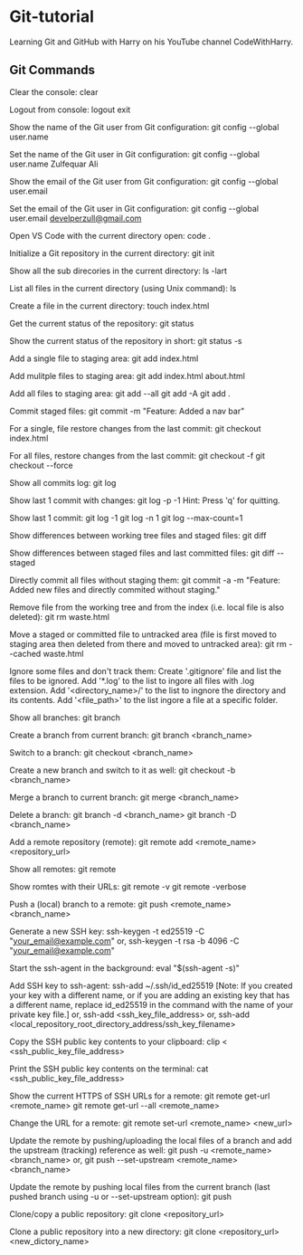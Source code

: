 # Git-tutorial
Learning Git and GitHub with Harry on his YouTube channel CodeWithHarry.

Git Commands
-------------
Clear the console:
clear

Logout from console:
logout
exit

Show the name of the Git user from Git configuration:
git config --global user.name

Set the name of the Git user in Git configuration:
git config --global user.name Zulfequar Ali

Show the email of the Git user from Git configuration:
git config --global user.email

Set the email of the Git user in Git configuration:
git config --global user.email develperzull@gmail.com

Open VS Code with the current directory open:
code .

Initialize a Git repository in the current directory:
git init

Show all the sub direcories in the current directory:
ls -lart

List all files in the current directory (using Unix command):
ls

Create a file in the current directory:
touch index.html

Get the current status of the repository:
git status

Show the current status of the repository in short:
git status -s


Add a single file to staging area:
git add index.html

Add mulitple files to staging area:
git add index.html about.html

Add all files to staging area:
git add --all
git add -A
git add .

Commit staged files:
git commit -m "Feature: Added a nav bar"

For a single, file restore changes from the last commit:
git checkout index.html

For all files, restore changes from the last commit:
git checkout -f
git checkout --force

Show all commits log:
git log

Show last 1 commit with changes:
git log -p -1
Hint: Press 'q' for quitting.

Show last 1 commit:
git log -1
git log -n 1
git log --max-count=1

Show differences between working tree files and staged files:
git diff

Show differences between staged files and last committed files:
git diff --staged

Directly commit all files without staging them:
git commit -a -m "Feature: Added new files and directly commited without staging."

Remove file from the working tree and from the index (i.e. local file is also deleted):
git rm waste.html

Move a staged or committed file to untracked area (file is first moved to staging area then deleted from there and moved to untracked area):
git rm --cached waste.html

Ignore some files and don't track them:
Create '.gitignore' file and list the files to be ignored.
Add '*.log' to the list to ingore all files with .log extension.
Add '<directory_name>/' to the list to ingnore the directory and its contents.
Add '<file_path>' to the list ingore a file at a specific folder.

Show all branches:
git branch

Create a branch from current branch:
git branch <branch_name>

Switch to a branch:
git checkout <branch_name>

Create a new branch and switch to it as well:
git checkout -b <branch_name>

Merge a branch to current branch:
git merge <branch_name>

Delete a branch:
git branch -d <branch_name>
git branch -D <branch_name>

Add a remote repository (remote):
git remote add <remote_name> <repository_url>

Show all remotes:
git remote

Show romtes with their URLs:
git remote -v
git remote -verbose

Push a (local) branch to a remote:
git push <remote_name> <branch_name>

Generate a new SSH key:
ssh-keygen -t ed25519 -C "your_email@example.com"
or,
ssh-keygen -t rsa -b 4096 -C "your_email@example.com"

Start the ssh-agent in the background:
eval "$(ssh-agent -s)"

Add SSH key to ssh-agent:
ssh-add ~/.ssh/id_ed25519
[Note: If you created your key with a different name, or if you are adding an existing key that has a different name, replace id_ed25519 in the command with the name of your private key file.]
or,
ssh-add <ssh_key_file_address>
or,
ssh-add <local_repository_root_directory_address/ssh_key_filename>

Copy the SSH public key contents to your clipboard:
clip < <ssh_public_key_file_address>

Print the SSH public key contents on the terminal:
cat <ssh_public_key_file_address>

Show the current HTTPS of SSH URLs for a remote:
git remote get-url <remote_name>
git remote get-url --all <remote_name>

Change the URL for a remote:
git remote set-url <remote_name> <new_url>

Update the remote by pushing/uploading the local files of a branch and add the upstream (tracking) reference as well:
git push -u <remote_name> <branch_name>
or,
git push --set-upstream <remote_name> <branch_name>

Update the remote by pushing local files from the current branch (last pushed branch using -u or --set-upstream option):
git push

Clone/copy a public repository:
git clone <repository_url>

Clone a public repository into a new directory:
git clone <repository_url> <new_dictory_name>
